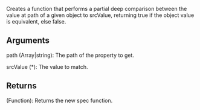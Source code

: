 Creates a function that performs a partial deep comparison between the value at path of a given object to srcValue, returning true if the object value is equivalent, else false.


## Arguments
path (Array|string): The path of the property to get.

srcValue (*): The value to match.


## Returns
(Function): Returns the new spec function.
